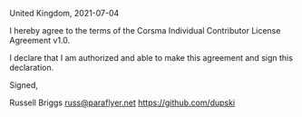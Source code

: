 United Kingdom, 2021-07-04

I hereby agree to the terms of the Corsma Individual Contributor License
Agreement v1.0.

I declare that I am authorized and able to make this agreement and sign this
declaration.

Signed,

Russell Briggs russ@paraflyer.net https://github.com/dupski